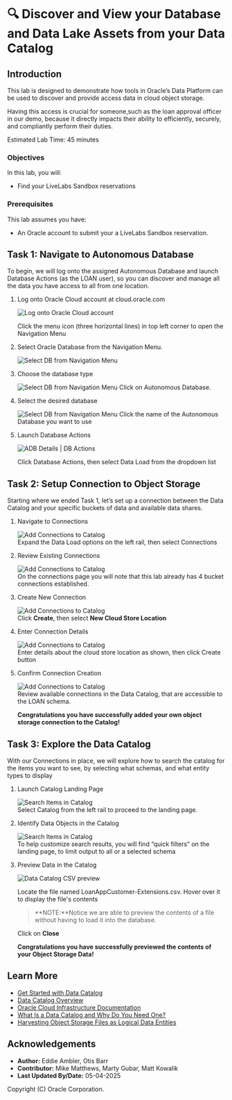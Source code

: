 # 🔍 Discover and View your Database and Data Lake Assets from your Data Catalog

## Introduction

This lab is designed to demonstrate how tools in Oracle’s Data Platform can be used to discover and provide access data in cloud object storage.   

Having this access is crucial for someone,such as the loan approval officer in our demo, because it directly impacts their ability to efficiently, securely, and compliantly perform their duties.  

Estimated Lab Time: 45 minutes

<!-- Comments -->
<!-- liveLabs section starts on line 466 (big monitor) -->
<!-- Comments -->
<!-- Comments -->
<!-- Comments -->

### Objectives

In this lab, you will:

* Find your LiveLabs Sandbox reservations

### Prerequisites

This lab assumes you have:

* An Oracle account to submit your a LiveLabs Sandbox reservation.

## Task 1: Navigate to Autonomous Database

To begin, we will log onto the assigned Autonomous Database and launch Database Actions (as the LOAN user), so you can discover and manage all the data you have access to all from one location.

1. Log onto Oracle Cloud account at cloud.oracle.com

    ![Log onto Oracle Cloud account](./images/logon-oracle-cloud.png " ")  

    Click the menu icon (three horizontal lines) in top left corner to open the Navigation Menu  

1. Select Oracle Database from the Navigation Menu.  

    ![Select DB from Navigation Menu](./images/select-db-from-nav-menu.png " ")

1. Choose the database type  

    ![Select DB from Navigation Menu](./images/select-db-type.png " ")
    Click on Autonomous Database.

1. Select the desired database  

    ![Select DB from Navigation Menu](./images/select-adb-from-list.png " ")
    Click the name of the Autonomous Database you want to use  

1. Launch Database Actions  

    ![ADB Details | DB Actions](./images/adb-detail-2-data-load.png " ")  

    Click Database Actions, then select Data Load from the dropdown list   

## Task 2: Setup Connection to Object Storage

Starting where we ended Task 1, let’s set up a connection between the Data Catalog and your specific buckets of data and available data shares.  

1. Navigate to Connections  

    ![Add Connections to Catalog](./images/expand-data-load-options.png "Add Connections to Catalog")  
    Expand the Data Load options on the left rail, then select Connections 

1. Review Existing Connections  

    ![Add Connections to Catalog](./images/add-connections-to-catalog-2.png "Add Connections to Catalog")  
    On the connections page you will note that this lab already has 4 bucket connections established.

1. Create New Connection  

    ![Add Connections to Catalog](./images/add-connections-to-catalog-3.png "Add Connections to Catalog")  
    Click **Create**, then select **New Cloud Store Location**  

1. Enter Connection Details

    ![Add Connections to Catalog](./images/add-connections-to-catalog-4-w-select-bucket.png "Add Connections to Catalog")  
    Enter details about the cloud store location as shown, then click Create button

1. Confirm Connection Creation

    ![Add Connections to Catalog](./images/add-connections-to-catalog-5.png "Add Connections to Catalog")  
    Review available connections in the Data Catalog, that are accessible to the LOAN schema. 

    **Congratulations you have successfully added your own object storage connection to the Catalog!**  

## Task 3: Explore the Data Catalog

With our Connections in place, we will explore how to search the catalog for the items you want to see, by selecting what schemas, and what entity types to display  

1. Launch Catalog Landing Page  

    ![Search Items in Catalog](./images/search-items-in-catalog-1.png "Search Items in Catalog")  
    Select Catalog from the left rail to proceed to the landing page.  

1. Identify Data Objects in the Catalog

    ![Search Items in Catalog](./images/search-items-in-catalog-2.png "Search Items in Catalog")  
    To help customize search results, you will find “quick filters” on the landing page, to limit output to all or a selected schema

1. Preview Data in the Catalog

    ![Data Catalog CSV preview](./images/data-catalog-csv-preview.png "Data Catalog CSV Preview")  

    Locate the file named LoanAppCustomer-Extensions.csv.  Hover over it to display the file's contents 
    
    
    >**NOTE:**Notice we are able to preview the contents of a file without having to load it into the database.  

    Click on **Close**

    **Congratulations you have successfully previewed the contents of your Object Storage Data!**  

## Learn More

* [Get Started with Data Catalog](https://docs.oracle.com/en-us/iaas/data-catalog/using/index.htm)
* [Data Catalog Overview](https://docs.oracle.com/en-us/iaas/data-catalog/using/overview.htm)
* [Oracle Cloud Infrastructure Documentation](https://docs.cloud.oracle.com/en-us/iaas/Content/GSG/Concepts/baremetalintro.htm)
* [What Is a Data Catalog and Why Do You Need One?](https://www.oracle.com/big-data/what-is-a-data-catalog/)
* [Harvesting Object Storage Files as Logical Data Entities](https://docs.oracle.com/en-us/iaas/data-catalog/using/logical-entities.htm)

## Acknowledgements

* **Author:** Eddie Ambler, Otis Barr
* **Contributor:** Mike Matthews, Marty Gubar, Matt Kowalik
* **Last Updated By/Date:** 05-04-2025

Copyright (C) Oracle Corporation.
